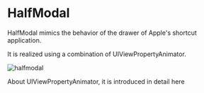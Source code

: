# HalfModal

HalfModal mimics the behavior of the drawer of Apple's shortcut application.

It is realized using a combination of UIViewPropertyAnimator.

![halfmodal](https://user-images.githubusercontent.com/1317847/49521312-8870e000-f8e8-11e8-8286-c43e0ab49711.gif)

About UIViewPropertyAnimator, it is introduced in detail here
